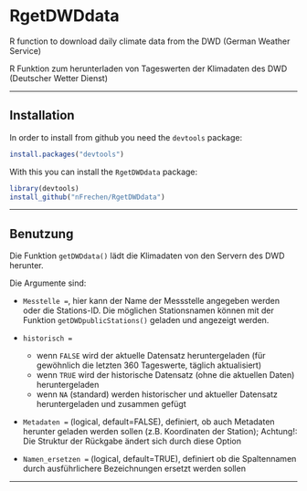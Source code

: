 RgetDWDdata
===========

R function to download daily climate data from the DWD (German Weather Service)

R Funktion zum herunterladen von Tageswerten der Klimadaten des DWD (Deutscher Wetter Dienst)

*************
## Installation
In order to install from github you need the ```devtools``` package:
```R
install.packages("devtools")
```
With this you can install the ```RgetDWDdata``` package:
```R
library(devtools)
install_github("nFrechen/RgetDWDdata")
```



*************

## Benutzung

Die Funktion `getDWDdata()` lädt die Klimadaten von den Servern des DWD herunter.

Die Argumente sind:

* `Messtelle =`, hier kann der Name der Messstelle angegeben werden oder die Stations-ID. Die möglichen Stationsnamen können mit der Funktion `getDWDpublicStations()` geladen und angezeigt werden.
  
* `historisch =`
    + wenn `FALSE` wird der aktuelle Datensatz heruntergeladen (für gewöhnlich die letzten 360 Tageswerte, täglich aktualisiert)
    + wenn `TRUE` wird der historische Datensatz (ohne die aktuellen Daten) heruntergeladen
    + wenn `NA` (standard) werden historischer und aktueller Datensatz heruntergeladen und zusammen gefügt

* `Metadaten =` (logical, default=FALSE), definiert, ob auch Metadaten herunter geladen werden sollen (z.B. Koordinaten der Station); Achtung!: Die Struktur der Rückgabe ändert sich durch diese Option

* `Namen_ersetzen =` (logical, default=TRUE), definiert ob die Spaltennamen durch ausführlichere Bezeichnungen ersetzt werden sollen
--------


[1]: http://www.dwd.de/sid_gCpjSTGJDhT7rZvV38t3vSJWnnQc1HLyFcD46pL789crw0MpqGrg!295356740!-364271037!1385038953230/bvbw/appmanager/bvbw/dwdwwwDesktop?_nfpb=true&_pageLabel=dwdwww_result_page&portletMasterPortlet_i1gsbDocumentPath=Navigation%2FOeffentlichkeit%2FKlima__Umwelt%2FKlimadaten%2Fkldaten__kostenfrei%2Fstations_C3_BCbersicht__tabelle__node.html%3F__nnn%3Dtrue